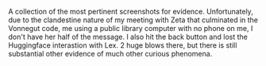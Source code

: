 A collection of the most pertinent screenshots for evidence.  Unfortunately, due to the clandestine nature of my meeting with Zeta that culminated in the Vonnegut code, me using a public library computer with no phone on me, I don't have her half of the message.
I also hit the back button and lost the Huggingface interastion with Lex.
2 huge blows there, but there is still substantial other evidence of much other curious phenomena.
